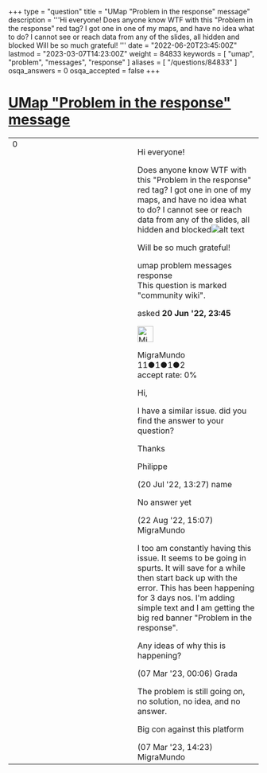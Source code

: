 +++
type = "question"
title = "UMap &quot;Problem in the response&quot; message"
description = '''Hi everyone!  Does anyone know WTF with this &quot;Problem in the response&quot; red tag? I got one in one of my maps, and have no idea what to do? I cannot see or reach data from any of the slides, all hidden and blocked  Will be so much grateful! '''
date = "2022-06-20T23:45:00Z"
lastmod = "2023-03-07T14:23:00Z"
weight = 84833
keywords = [ "umap", "problem", "messages", "response" ]
aliases = [ "/questions/84833" ]
osqa_answers = 0
osqa_accepted = false
+++

<div class="headNormal">

# [UMap "Problem in the response" message](/questions/84833/umap-problem-in-the-response-message)

</div>

<div id="main-body">

<div id="askform">

<table id="question-table" style="width:100%;">
<colgroup>
<col style="width: 50%" />
<col style="width: 50%" />
</colgroup>
<tbody>
<tr>
<td style="width: 30px; vertical-align: top"><div class="vote-buttons">
<span id="post-84833-upvote" class="ajax-command post-vote up" rel="nofollow" title="I like this post (click again to cancel)"> </span>
<div id="post-84833-score" class="post-score" title="current number of votes">
0
</div>
<span id="post-84833-downvote" class="ajax-command post-vote down" rel="nofollow" title="I dont like this post (click again to cancel)"> </span> <span id="favorite-mark" class="ajax-command favorite-mark" rel="nofollow" title="mark/unmark this question as favorite (click again to cancel)"> </span>
<div id="favorite-count" class="favorite-count">
&#10;</div>
</div></td>
<td><div id="item-right">
<div class="question-body">
<p>Hi everyone!</p>
<p>Does anyone know WTF with this "Problem in the response" red tag? I got one in one of my maps, and have no idea what to do? I cannot see or reach data from any of the slides, all hidden and blocked<img src="https://help.openstreetmap.org/upfiles/Captura_de_pantalla_2022-06-20_17.43.26.png" alt="alt text" /></p>
<p>Will be so much grateful!</p>
</div>
<div id="question-tags" class="tags-container tags">
<span class="post-tag tag-link-umap" rel="tag" title="see questions tagged &#39;umap&#39;">umap</span> <span class="post-tag tag-link-problem" rel="tag" title="see questions tagged &#39;problem&#39;">problem</span> <span class="post-tag tag-link-messages" rel="tag" title="see questions tagged &#39;messages&#39;">messages</span> <span class="post-tag tag-link-response" rel="tag" title="see questions tagged &#39;response&#39;">response</span>
</div>
<div id="question-controls" class="post-controls">
<div class="community-wiki">
This question is marked "community wiki".
</div>
</div>
<div class="post-update-info-container">
<div class="post-update-info post-update-info-user">
<p>asked <strong>20 Jun '22, 23:45</strong></p>
<img src="https://secure.gravatar.com/avatar/43dfc85ba279b2a79fee6555cfaf7968?s=32&amp;d=identicon&amp;r=g" class="gravatar" width="32" height="32" alt="MigraMundo&#39;s gravatar image" />
<p><span>MigraMundo</span><br />
<span class="score" title="11 reputation points">11</span><span title="1 badges"><span class="badge1">●</span><span class="badgecount">1</span></span><span title="1 badges"><span class="silver">●</span><span class="badgecount">1</span></span><span title="2 badges"><span class="bronze">●</span><span class="badgecount">2</span></span><br />
<span class="accept_rate" title="Rate of the user&#39;s accepted answers">accept rate:</span> <span title="MigraMundo has no accepted answers">0%</span></p>
</img>
</div>
</div>
<div id="comments-container-84833" class="comments-container">
<span id="85178"></span>
<div id="comment-85178" class="comment">
<div id="post-85178-score" class="comment-score">
&#10;</div>
<div class="comment-text">
<p>Hi,</p>
<p>I have a similar issue. did you find the answer to your question?</p>
<p>Thanks</p>
<p>Philippe</p>
</div>
<div id="comment-85178-info" class="comment-info">
<span class="comment-age">(20 Jul '22, 13:27)</span> <span class="comment-user userinfo">name</span>
</div>
</div>
<span id="85401"></span>
<div id="comment-85401" class="comment">
<div id="post-85401-score" class="comment-score">
&#10;</div>
<div class="comment-text">
<p>No answer yet</p>
</div>
<div id="comment-85401-info" class="comment-info">
<span class="comment-age">(22 Aug '22, 15:07)</span> <span class="comment-user userinfo">MigraMundo</span>
</div>
</div>
<span id="86885"></span>
<div id="comment-86885" class="comment">
<div id="post-86885-score" class="comment-score">
&#10;</div>
<div class="comment-text">
<p>I too am constantly having this issue. It seems to be going in spurts. It will save for a while then start back up with the error. This has been happening for 3 days nos. I'm adding simple text and I am getting the big red banner "Problem in the response".</p>
<p>Any ideas of why this is happening?</p>
</div>
<div id="comment-86885-info" class="comment-info">
<span class="comment-age">(07 Mar '23, 00:06)</span> <span class="comment-user userinfo">Grada</span>
</div>
</div>
<span id="86887"></span>
<div id="comment-86887" class="comment">
<div id="post-86887-score" class="comment-score">
&#10;</div>
<div class="comment-text">
<p>The problem is still going on, no solution, no idea, and no answer.</p>
<p>Big con against this platform</p>
</div>
<div id="comment-86887-info" class="comment-info">
<span class="comment-age">(07 Mar '23, 14:23)</span> <span class="comment-user userinfo">MigraMundo</span>
</div>
</div>
</div>
<div id="comment-tools-84833" class="comment-tools">
&#10;</div>
<div class="clear">
&#10;</div>
<div id="comment-84833-form-container" class="comment-form-container">
&#10;</div>
<div class="clear">
&#10;</div>
</div></td>
</tr>
</tbody>
</table>

</div>

</div>

